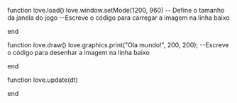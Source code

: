 function love.load()
    love.window.setMode(1200, 960) -- Define o tamanho da janela do jogo
    --Escreve o código para carregar a imagem na linha baixo

end


function love.draw()
    love.graphics.print("Ola mundo!", 200, 200);
    --Escreve o código para desenhar a imagem na linha baixo

end

function love.update(dt)

end